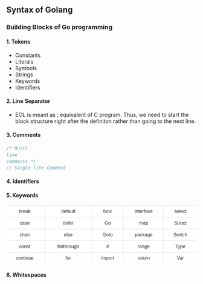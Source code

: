 ## Syntax of Golang

### Building Blocks of Go programming

#### 1. Tokens

* Constants
* Literals
* Symbols
* Strings
* Keywords
* Identifiers

#### 2. Line Separator

* EOL is meant as ; equivalent of C program. Thus, we need to start the block structure right after the definiton rather than going to the next line.

#### 3. Comments

```go
/* Multi 
line 
comments */
// Single line Comment
```

#### 4. Identifiers

#### 5. Keywords

![Img](img/Keywords.png)

#### 6. Whitespaces
